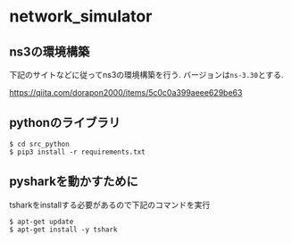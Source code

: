 # network_simulator
## ns3の環境構築
下記のサイトなどに従ってns3の環境構築を行う. バージョンは`ns-3.30`とする.

https://qiita.com/dorapon2000/items/5c0c0a399aeee629be63

## pythonのライブラリ
```
$ cd src_python
$ pip3 install -r requirements.txt
```
## pysharkを動かすために
tsharkをinstallする必要があるので下記のコマンドを実行
```
$ apt-get update
$ apt-get install -y tshark
```
